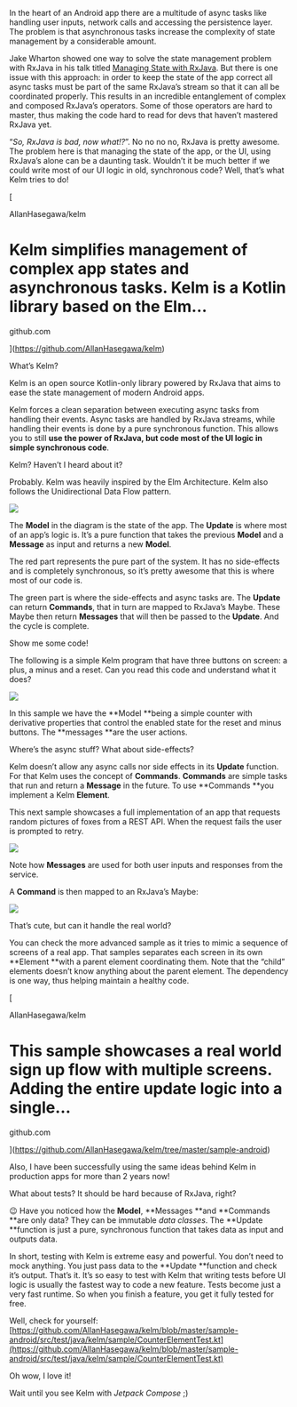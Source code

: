 In the heart of an Android app there are a multitude of async tasks like handling user inputs, network calls and accessing the persistence layer. The problem is that asynchronous tasks increase the complexity of state management by a considerable amount.

Jake Wharton showed one way to solve the state management problem with RxJava in his talk titled [Managing State with RxJava](https://www.youtube.com/watch?v=0IKHxjkgop4). But there is one issue with this approach: in order to keep the state of the app correct all async tasks must be part of the same RxJava’s stream so that it can all be coordinated properly. This results in an incredible entanglement of complex and composed RxJava’s operators. Some of those operators are hard to master, thus making the code hard to read for devs that haven’t mastered RxJava yet.

“*So, RxJava is bad, now what!?*”. No no no no, RxJava is pretty awesome. The problem here is that managing the state of the app, or the UI, using RxJava’s alone can be a daunting task. Wouldn’t it be much better if we could write most of our UI logic in old, synchronous code? Well, that’s what Kelm tries to do!

[

AllanHasegawa/kelm

# Kelm simplifies management of complex app states and asynchronous tasks. Kelm is a Kotlin library based on the Elm…

github.com

](https://github.com/AllanHasegawa/kelm)

What’s Kelm?

Kelm is an open source Kotlin-only library powered by RxJava that aims to ease the state management of modern Android apps.

Kelm forces a clean separation between executing async tasks from handling their events. Async tasks are handled by RxJava streams, while handling their events is done by a pure synchronous function. This allows you to still **use the power of RxJava, but code most of the UI logic in simple synchronous code**.

Kelm? Haven’t I heard about it?

Probably. Kelm was heavily inspired by the Elm Architecture. Kelm also follows the Unidirectional Data Flow pattern.

![](undefined)

The **Model** in the diagram is the state of the app. The **Update** is where most of an app’s logic is. It’s a pure function that takes the previous **Model** and a **Message** as input and returns a new **Model**.

The red part represents the pure part of the system. It has no side-effects and is completely synchronous, so it’s pretty awesome that this is where most of our code is.

The green part is where the side-effects and async tasks are. The **Update** can return **Commands**, that in turn are mapped to RxJava’s Maybe. These Maybe then return **Messages** that will then be passed to the **Update**. And the cycle is complete.

Show me some code!

The following is a simple Kelm program that have three buttons on screen: a plus, a minus and a reset. Can you read this code and understand what it does?

![](undefined)

In this sample we have the **Model **being a simple counter with derivative properties that control the enabled state for the reset and minus buttons. The **messages **are the user actions.

Where’s the async stuff? What about side-effects?

Kelm doesn’t allow any async calls nor side effects in its **Update** function. For that Kelm uses the concept of **Commands**. **Commands** are simple tasks that run and return a **Message** in the future. To use **Commands **you implement a Kelm **Element**.

This next sample showcases a full implementation of an app that requests random pictures of foxes from a REST API. When the request fails the user is prompted to retry.

![](undefined)

Note how **Messages** are used for both user inputs and responses from the service.

A **Command** is then mapped to an RxJava’s Maybe:

![](undefined)

That’s cute, but can it handle the real world?

You can check the more advanced sample as it tries to mimic a sequence of screens of a real app. That samples separates each screen in its own **Element **with a parent element coordinating them. Note that the “child” elements doesn’t know anything about the parent element. The dependency is one way, thus helping maintain a healthy code.

[

AllanHasegawa/kelm

# This sample showcases a real world sign up flow with multiple screens. Adding the entire update logic into a single…

github.com

](https://github.com/AllanHasegawa/kelm/tree/master/sample-android)

Also, I have been successfully using the same ideas behind Kelm in production apps for more than 2 years now!

What about tests? It should be hard because of RxJava, right?

😉 Have you noticed how the **Model**, **Messages **and **Commands **are only data? They can be immutable *data classes*. The **Update **function is just a pure, synchronous function that takes data as input and outputs data.

In short, testing with Kelm is extreme easy and powerful. You don’t need to mock anything. You just pass data to the **Update **function and check it’s output. That’s it. It’s so easy to test with Kelm that writing tests before UI logic is usually the fastest way to code a new feature. Tests become just a very fast runtime. So when you finish a feature, you get it fully tested for free.

Well, check for yourself: [https://github.com/AllanHasegawa/kelm/blob/master/sample-android/src/test/java/kelm/sample/CounterElementTest.kt](https://github.com/AllanHasegawa/kelm/blob/master/sample-android/src/test/java/kelm/sample/CounterElementTest.kt)

Oh wow, I love it!

Wait until you see Kelm with *Jetpack Compose* ;)